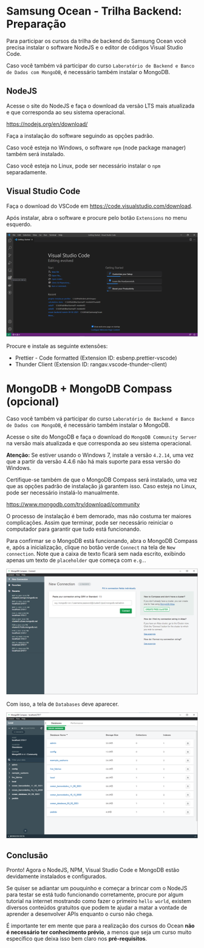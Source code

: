 # Samsung Ocean - Trilha Backend: Preparação

Para participar os cursos da trilha de backend do Samsung Ocean você precisa instalar o software NodeJS e o editor de códigos Visual Studio Code.

Caso você também vá participar do curso `Laboratório de Backend e Banco de Dados com MongoDB`, é necessário também instalar o MongoDB.

## NodeJS

Acesse o site do NodeJS e faça o download da versão LTS mais atualizada e que corresponda ao seu sistema operacional.

https://nodejs.org/en/download/

Faça a instalação do software seguindo as opções padrão.

Caso você esteja no Windows, o software `npm` (node package manager) também será instalado.

Caso você esteja no Linux, pode ser necessário instalar o `npm` separadamente.

## Visual Studio Code

Faça o download do VSCode em https://code.visualstudio.com/download.

Após instalar, abra o software e procure pelo botão `Extensions` no menu esquerdo.

![Visual Studio Code - Extensions](imagens/VSCode_Extensions.png)

Procure e instale as seguinte extensões:

- Prettier - Code formatted (Extension ID: esbenp.prettier-vscode)
- Thunder Client (Extension ID: rangav.vscode-thunder-client)

# MongoDB + MongoDB Compass (opcional)

Caso você também vá participar do curso `Laboratório de Backend e Banco de Dados com MongoDB`, é necessário também instalar o MongoDB.

Acesse o site do MongoDB e faça o download do `MongoDB Community Server` na versão mais atualizada e que corresponda ao seu sistema operacional.

**Atenção:** Se estiver usando o Windows 7, instale a versão `4.2.14`, uma vez que a partir da versão 4.4.6 não há mais suporte para essa versão do Windows.

Certifique-se também de que o MongoDB Compass será instalado, uma vez que as opções padrão de instalação já garantem isso. Caso esteja no Linux, pode ser necessário instalá-lo manualmente.

https://www.mongodb.com/try/download/community

O processo de instalação é bem demorado, mas não costuma ter maiores complicações. Assim que terminar, pode ser necessário reiniciar o computador para garantir que tudo está funcionando.

Para confirmar se o MongoDB está funcionando, abra o MongoDB Compass e, após a inicialização, clique no botão verde `Connect` na tela de `New connection`. Note que a caixa de texto ficará sem nada escrito, exibindo apenas um texto de `placeholder` que começa com `e.g.`.

![Testando o MongoDB](imagens/MongoDB_Testando.png)

Com isso, a tela de `Databases` deve aparecer.

![Databases no MongoDB](imagens/MongoDB_Database.png)

## Conclusão

Pronto! Agora o NodeJS, NPM, Visual Studio Code e MongoDB estão devidamente instalados e configurados.

Se quiser se adiantar um pouquinho e começar a brincar com o NodeJS para testar se está tudo funcionando corretamente, procure por algum tutorial na internet mostrando como fazer o primeiro `hello world`, existem diversos conteúdos gratuitos que podem te ajudar a matar a vontade de aprender a desenvolver APIs enquanto o curso não chega.

É importante ter em mente que para a realização dos cursos do Ocean **não é necessário ter conhecimento prévio**, a menos que seja um curso muito específico que deixa isso bem claro nos **pré-requisitos**.
